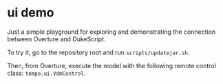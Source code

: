 ui demo
===

Just a simple playground for exploring and demonstrating the connection
between Overture and DukeScript.

To try it, go to the repository root and run `scripts/updatejar.sh`.

Then, from Overture, execute the model with the following remote control class: `tempo.ui.VdmControl`.

